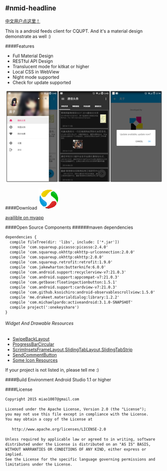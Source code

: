 #nmid-headline
--------
[中文用户点这里！](note/readme_chs.md)

This is a android feeds client for CQUPT. And it's a material design demonstrate as well :)


####Features
* Full Material Design
* RESTful API Design
* Translucent mode for kitkat or higher
* Local CSS in WebView
* Night mode supported
* Check for update supported

![screenshot](screenshot/screenshot.png)

####Download
![screenshot](screenshot/lyyb2.png)

[availible on myapp](http://sj.qq.com/myapp/detail.htm?apkName=cn.edu.cqupt.nmid.headline)


####Open Source Components
######maven dependencies

```
dependencies {
  compile fileTree(dir: 'libs', include: ['*.jar'])
  compile 'com.squareup.picasso:picasso:2.4.0'
  compile 'com.squareup.okhttp:okhttp-urlconnection:2.0.0'
  compile 'com.squareup.okhttp:okhttp:2.0.0'
  compile 'com.squareup.retrofit:retrofit:1.9.0'
  compile 'com.jakewharton:butterknife:6.0.0'
  compile 'com.android.support:recyclerview-v7:21.0.3'
  compile 'com.android.support:appcompat-v7:21.0.3'
  compile 'com.getbase:floatingactionbutton:1.5.1'
  compile 'com.android.support:cardview-v7:21.0.3'
  compile 'com.github.ksoichiro:android-observablescrollview:1.5.0'
  compile 'me.drakeet.materialdialog:library:1.2.2'
  compile 'com.michaelpardo:activeandroid:3.1.0-SNAPSHOT'
  compile project(':onekeyshare')
}

```

###### Widget And Drawable Resources

* [SwipeBackLayout](https://github.com/ikew0ng/SwipeBackLayout)
* [ProgressBarCircular](https://github.com/navasmdc/MaterialDesignLibrary)
* [ScrimInsetsFrameLayout,SlidingTabLayout,SlidingTabStrip](https://github.com/google/iosched/blob/master/android/src/main/java/com/google/samples/apps/iosched/ui/widget/ScrimInsetsFrameLayout.java)
* [SendCommentButton](https://github.com/frogermcs/InstaMaterial)
* [Some Icon Resources](https://github.com/xiprox/WaniKani-for-Android)

If your project is not listed in, please tell me :)


####Build Environment
Android Studio 1.1 or higher


####License
```
Copyright 2015 miao1007@gmail.com

Licensed under the Apache License, Version 2.0 (the "License");
you may not use this file except in compliance with the License.
You may obtain a copy of the License at

   http://www.apache.org/licenses/LICENSE-2.0

Unless required by applicable law or agreed to in writing, software
distributed under the License is distributed on an "AS IS" BASIS,
WITHOUT WARRANTIES OR CONDITIONS OF ANY KIND, either express or implied.
See the License for the specific language governing permissions and
limitations under the License.
```
